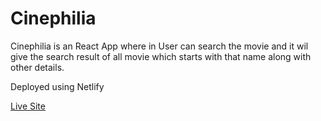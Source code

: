 # Cinephilia

Cinephilia is an React App where in User can search the movie and it wil give the search result of all movie which starts with that name along with other details.

Deployed using Netlify 

[Live Site](https://cinephelia.netlify.app/)
